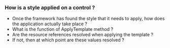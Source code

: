 ### How is a style applied on a control ?

- Once the framework has found the style that it needs to apply, how does the application actually take place ?
- What is the function of ApplyTemplate method ?
- Are the resource references resolved when applying the template ?
- If not, then at which point are these values resolved ?